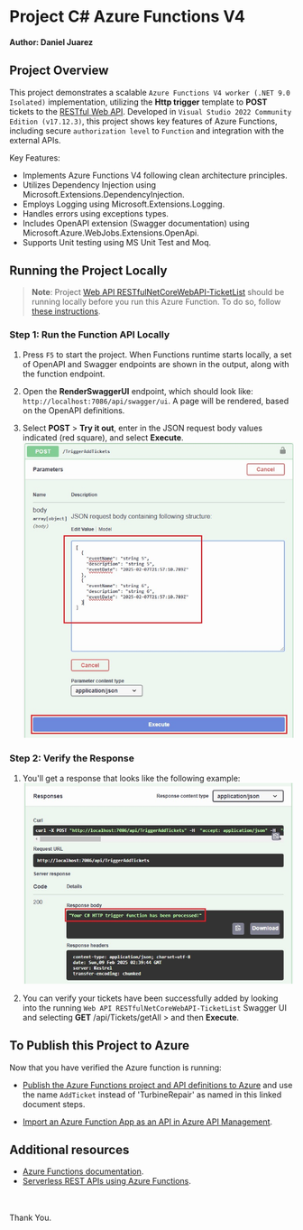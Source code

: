 # Project C# Azure Functions V4
#### Author: Daniel Juarez

## Project Overview
This project demonstrates a scalable `Azure Functions V4 worker (.NET 9.0 Isolated)` implementation, utilizing the **Http trigger** template to **POST** tickets to the [RESTful Web API](https://github.com/danljuarez/cSharp-RestAPI-NetCore-TicketList). Developed in `Visual Studio 2022 Community Edition (v17.12.3)`, this project shows key features of Azure Functions, including secure `authorization level` to `Function` and integration with the external APIs.

Key Features:
- Implements Azure Functions V4 following clean architecture principles.
- Utilizes Dependency Injection using Microsoft.Extensions.DependencyInjection.
- Employs Logging using Microsoft.Extensions.Logging.
- Handles errors using exceptions types.
- Includes OpenAPI extension (Swagger documentation) using Microsoft.Azure.WebJobs.Extensions.OpenApi.
- Supports Unit testing using MS Unit Test and Moq.

## Running the Project Locally

> **Note**: Project [Web API RESTfulNetCoreWebAPI-TicketList](https://github.com/danljuarez/cSharp-RestAPI-NetCore-TicketList) should be running locally before you run this Azure Function. To do so, follow [these instructions](https://github.com/danljuarez/cSharp-RestAPI-NetCore-TicketList/blob/master/docs/running-locally.md).

### Step 1: Run the Function API Locally
1. Press `F5` to start the project. When Functions runtime starts locally, a set of OpenAPI and Swagger endpoints are shown in the output, along with the function endpoint.

2. Open the **RenderSwaggerUI** endpoint, which should look like: `http://localhost:7086/api/swagger/ui`. A page will be rendered, based on the OpenAPI definitions.

3. Select **POST** > **Try it out**, enter in the JSON request body values indicated (red square), and select **Execute**.
![](./screenshots/screenshot-01.jpg)


### Step 2: Verify the Response
1. You'll get a response that looks like the following example:
![](./screenshots/screenshot-02.jpg)

2. You can verify your tickets have been successfully added by looking into the running `Web API RESTfulNetCoreWebAPI-TicketList` Swagger UI and selecting **GET** /api/Tickets/getAll > and then **Execute**.

## To Publish this Project to Azure
Now that you have verified the Azure function is running:

- [Publish the Azure Functions project and API definitions to Azure](https://learn.microsoft.com/en-us/azure/azure-functions/openapi-apim-integrate-visual-studio?tabs=isolated-process#publish-the-project-to-azure) and use the name `AddTicket` instead of 'TurbineRepair' as named in this linked document steps.

- [Import an Azure Function App as an API in Azure API Management](https://learn.microsoft.com/en-us/azure/api-management/import-function-app-as-api).

## Additional resources
- [Azure Functions documentation](https://learn.microsoft.com/en-us/azure/azure-functions/).
- [Serverless REST APIs using Azure Functions](https://learn.microsoft.com/en-us/azure/azure-functions/functions-proxies?source=recommendations).

<br/>
<br/>
Thank You.